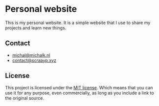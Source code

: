 # Personal website

This is my personal website. It is a simple website that I use to share my projects and learn new things.

## Contact

- michal@michalk.nl
- contact@scraayp.xyz

## License

This project is licensed under the [MIT license](LICENSE.md). Which means that you can use it for any purpose, even commercially, as long as you include a link to the original source.
